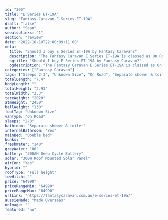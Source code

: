 ```yaml
---
id: "305"
title: "E Series ET-19A"
slug: "Fantasy-Caravan-E-Series-ET-19A"
draft: "false"
author: "Sean"
seealsolinks: "1"
section: "review"
date: "2022-10-10T22:00:09+11:00"
meta:
  title: "Should I buy E Series ET-19A by Fantasy Caravan?"
  description: "The Fantasy Caravan E Series ET-19A is classed as On Road, and sleeps 2-3 people. It is Made Overseas and comes in at Unknown Size. It generally has Separate shower & toilet."
  ogtitle: "Should I buy E Series ET-19A by Fantasy Caravan?"
  ogdescription: "The Fantasy Caravan E Series ET-19A is classed as On Road, and sleeps 2-3 people. It is Made Overseas and comes in at Unknown Size. It generally has Separate shower & toilet."
categories: ["Fantasy Caravan"]
tags: ["Sleeps 2-3", "Unknown Size", "On Road", "Separate shower & toilet", "Full height", "60 - 70k", "Made Overseas"]
totalLength: "7.4"
bodyLength: ""
totalHeight: "2.93"
totalWidth: "2.3"
tareWeight: "2020"
atmWeight: "2450"
ballWeight: "130"
footTag: "Unknown Size"
vanType: "On Road"
sleeps: "2-3"
bathroom: "Separate shower & toilet"
internalBathroom: "Yes"
mainBed: "Double bed"
bunks: ""
freshWater: "140"
greyWater: "80"
battery: "300AH Deep Cycle Battery"
solar: "300W Roof Mounted Solar Panel"
airCon: "Yes"
hybrid: ""
roofType: "Full height"
towHitch: ""
price: "64990"
priceRangeMin: "64990"
priceRangeMax: "64990"
urlLink: "https://fantasycaravan.com.au/e-series-et-19a/"
aussieMade: "Made Overseas"
noImage: ""
featured: "no"
---
```

